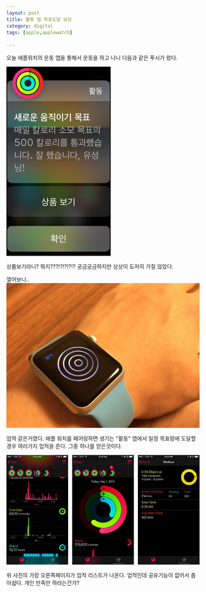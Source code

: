 ```yaml
---
layout: post
title: 활동 앱 목표도달 보상
category: digital
tags: [apple,applewatch]

---
```


오늘 애플워치의 운동 앱을 통해서 운동을 하고 나니 다음과 같은 푸시가 왔다.

![apple watch activity](/images/posts/apple_watch_activity_01.png)

상품보기라니? 뭐지???!?!?!?!? 궁금궁금하지만 상상이 도저히 가질 않았다.

열어보니..
![apple watch](/images/posts/apple_watch_hand_on_11.jpg)

업적 같은거였다. 애플 워치를 페어링하면 생기는 "활동" 앱에서 일정 목표량에 도달할경우 여러가지 업적을 준다. 그중 하나를 얻은것이다.

![apple watch](/images/posts/iphone_activity_01.jpg)


위 사진의 가장 오른쪽페이지가 업적 리스트가 나온다. 업적인데 공유기능이 없어서 좀 아쉽다. 개인 만족만 하라는건가?

